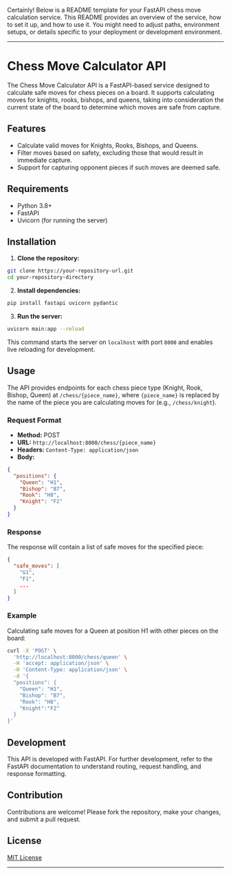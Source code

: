 Certainly! Below is a README template for your FastAPI chess move calculation service. This README provides an overview of the service, how to set it up, and how to use it. You might need to adjust paths, environment setups, or details specific to your deployment or development environment.

---

# Chess Move Calculator API

The Chess Move Calculator API is a FastAPI-based service designed to calculate safe moves for chess pieces on a board. It supports calculating moves for knights, rooks, bishops, and queens, taking into consideration the current state of the board to determine which moves are safe from capture.

## Features

- Calculate valid moves for Knights, Rooks, Bishops, and Queens.
- Filter moves based on safety, excluding those that would result in immediate capture.
- Support for capturing opponent pieces if such moves are deemed safe.

## Requirements

- Python 3.8+
- FastAPI
- Uvicorn (for running the server)

## Installation

1. **Clone the repository:**

```bash
git clone https://your-repository-url.git
cd your-repository-directory
```

2. **Install dependencies:**

```bash
pip install fastapi uvicorn pydantic
```

3. **Run the server:**

```bash
uvicorn main:app --reload
```

This command starts the server on `localhost` with port `8000` and enables live reloading for development.

## Usage

The API provides endpoints for each chess piece type (Knight, Rook, Bishop, Queen) at `/chess/{piece_name}`, where `{piece_name}` is replaced by the name of the piece you are calculating moves for (e.g., `/chess/knight`).

### Request Format

- **Method:** POST
- **URL:** `http://localhost:8000/chess/{piece_name}`
- **Headers:** `Content-Type: application/json`
- **Body:**

```json
{
  "positions": {
    "Queen": "H1",
    "Bishop": "B7",
    "Rook": "H8",
    "Knight": "F2"
  }
}
```

### Response

The response will contain a list of safe moves for the specified piece:

```json
{
  "safe_moves": [
    "G1",
    "F1",
    ...
  ]
}
```

### Example

Calculating safe moves for a Queen at position H1 with other pieces on the board:

```bash
curl -X 'POST' \
  'http://localhost:8000/chess/queen' \
  -H 'accept: application/json' \
  -H 'Content-Type: application/json' \
  -d '{
  "positions": {
    "Queen": "H1",
    "Bishop": "B7",
    "Rook": "H8",
    "Knight":"F2"
  }
}'
```

## Development

This API is developed with FastAPI. For further development, refer to the FastAPI documentation to understand routing, request handling, and response formatting.

## Contribution

Contributions are welcome! Please fork the repository, make your changes, and submit a pull request.

## License

[MIT License](LICENSE)

---